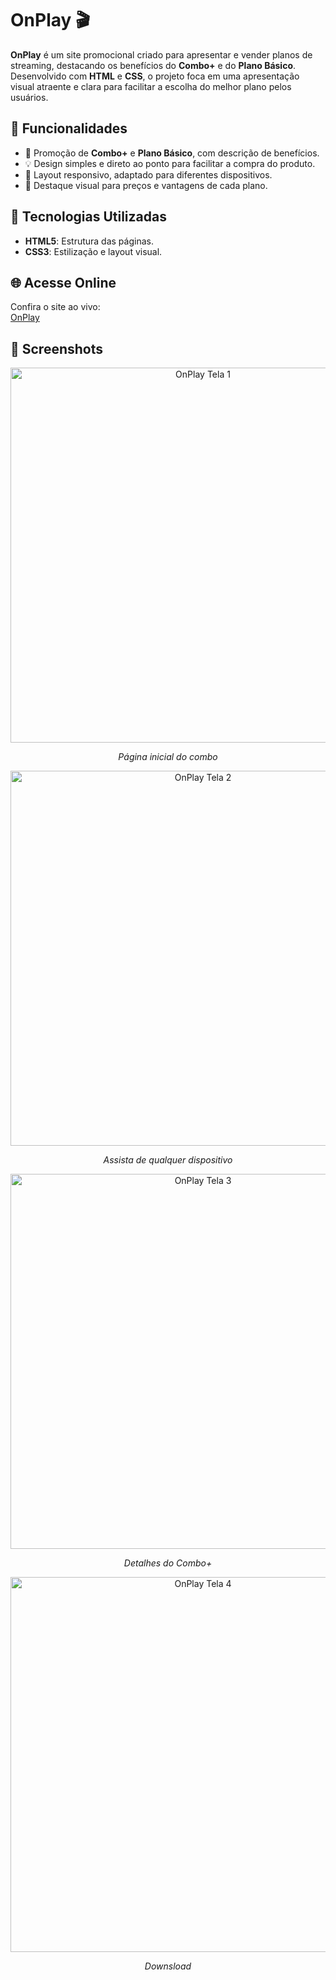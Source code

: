 # OnPlay 🎬

**OnPlay** é um site promocional criado para apresentar e vender planos de streaming, destacando os benefícios do **Combo+** e do **Plano Básico**. 
Desenvolvido com **HTML** e **CSS**, o projeto foca em uma apresentação visual atraente e clara para facilitar a escolha do melhor plano pelos usuários.  

## 🌟 Funcionalidades

- 🛒 Promoção de **Combo+** e **Plano Básico**, com descrição de benefícios.
- 💡 Design simples e direto ao ponto para facilitar a compra do produto.
- 📱 Layout responsivo, adaptado para diferentes dispositivos.
- 🎨 Destaque visual para preços e vantagens de cada plano.

## 🚀 Tecnologias Utilizadas

- **HTML5**: Estrutura das páginas.
- **CSS3**: Estilização e layout visual.

## 🌐 Acesse Online

Confira o site ao vivo:  
[OnPlay](https://on-play.vercel.app/)

## 📸 Screenshots

<div align="center">
  <img src="https://github.com/user-attachments/assets/61f9f0a9-a480-425b-8917-f3fada43110c" alt="OnPlay Tela 1" width="600px">
  <p><i>Página inicial do combo</i></p>
  
  <img src="https://github.com/user-attachments/assets/69d04ff9-99d1-4949-8c32-24152fbd4804" alt="OnPlay Tela 2" width="600px">
  <p><i>Assista de qualquer dispositivo</i></p>
  
  <img src="https://github.com/user-attachments/assets/5b061832-897d-4712-a9b8-a20fd4c5b571" alt="OnPlay Tela 3" width="600px">
  <p><i>Detalhes do Combo+</i></p>
  
  <img src="https://github.com/user-attachments/assets/c3d9b5ea-3d7c-4b31-a798-182e84f5ff2b" alt="OnPlay Tela 4" width="600px">
  <p><i>Downsload</i></p>
</div>


